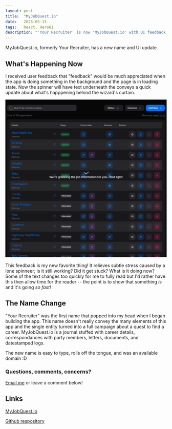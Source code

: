 ```yaml
---
layout: post
title:  "MyJobQuest.io"
date:   2025-05-15
tags:   React, HeroUI
description: "'Your Recruiter' is now 'MyJobQuest.io' with UI feedback for the user."
---
```


MyJobQuest.io, formerly Your Recruiter, has a new name and UI update.

<h2>What's Happening Now</h2>

I received user feedback that "feedback" would be much appreciated when the app is doing something in the background and the page is in loading state. Now the spinner 
will have text underneath the conveys a quick update about what's happpening behind the wizard's curtain.

![The loading message displays a text message keeping the user in the know.](/assets/loading-notifications.png)

This feedback is my new favorite thing! It relieves subtle stress caused by a lone spinneer; is it still working? Did it get stuck? What is it doing now?
Some of the text changes too quickly for me to fully read but I'd rather have this then allow time for the reader -- the point is to show that something *is* 
and it's going *so fast*!

<h2>The Name Change</h2>

"Your Recruiter" was the first name that popped into my head when I began building the app. 
This name doesn't really convey the many elements of this app and the single entity turned into a full campaign about a quest to find a career. 
MyJobQuest.io is a journal stuffed with career details, correspondances with party members, letters, documents, and datestamped logs. 

The new name is easy to type, rolls off the tongue, and was an available domain :D

<h3>Questions, comments, concerns?</h3>

<a href="mailto:thejenniferhaggerty@gmail.com">Email me</a> or leave a comment below!

<h2>Links</h2>

<a href="https://myjobquest.io">MyJobQuest.io</a>

<a href="https://github.com/JennHaggerty/myjobques.io-reports">Github respository</a>


